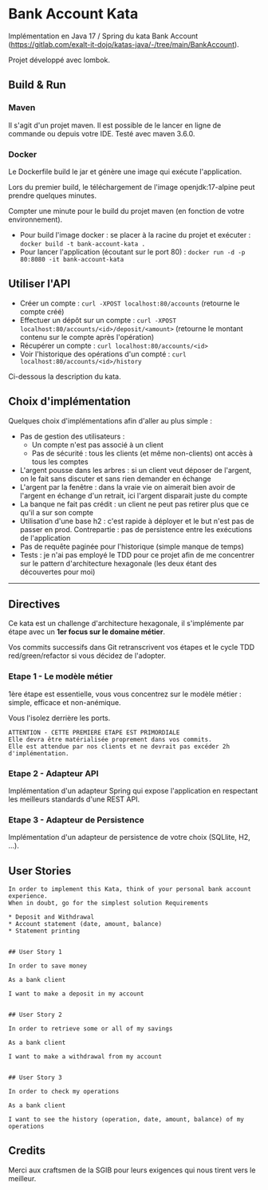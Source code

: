 # Bank Account Kata

Implémentation en Java 17 / Spring du kata Bank
Account (https://gitlab.com/exalt-it-dojo/katas-java/-/tree/main/BankAccount).

Projet développé avec lombok.

## Build & Run

### Maven

Il s'agit d'un projet maven. Il est possible de le lancer en ligne de commande ou depuis votre IDE.
Testé avec maven 3.6.0.

### Docker

Le Dockerfile build le jar et génère une image qui exécute l'application.

Lors du premier build, le téléchargement de l'image openjdk:17-alpine peut prendre quelques minutes.

Compter une minute pour le build du projet maven (en fonction de votre environnement).

- Pour build l'image docker : se placer à la racine du projet et exécuter :
  `docker build -t bank-account-kata .`
- Pour lancer l'application (écoutant sur le port 80) :
  `docker run -d -p 80:8080 -it bank-account-kata`

## Utiliser l'API

- Créer un compte :
  `curl -XPOST localhost:80/accounts` (retourne le compte créé)
- Effectuer un dépôt sur un compte : `curl -XPOST localhost:80/accounts/<id>/deposit/<amount>`
  (retourne le montant contenu sur le compte après l'opération)
- Récupérer un compte : `curl localhost:80/accounts/<id>`
- Voir l'historique des opérations d'un compté : `curl localhost:80/accounts/<id>/history`

Ci-dessous la description du kata.

## Choix d'implémentation

Quelques choix d'implémentations afin d'aller au plus simple :

- Pas de gestion des utilisateurs :
  - Un compte n'est pas associé à un client
  - Pas de sécurité : tous les clients (et même non-clients) ont accès à tous les comptes
- L'argent pousse dans les arbres : si un client veut déposer de l'argent, on le fait sans discuter et sans rien
  demander en échange
- L'argent par la fenêtre : dans la vraie vie on aimerait bien avoir de l'argent en échange d'un retrait, ici l'argent
  disparait juste du compte
- La banque ne fait pas crédit : un client ne peut pas retirer plus que ce qu'il a sur son compte
- Utilisation d'une base h2 : c'est rapide à déployer et le but n'est pas de passer en prod. Contrepartie : pas de
  persistence entre les exécutions de l'application
- Pas de requête paginée pour l'historique (simple manque de temps)
- Tests : je n'ai pas employé le TDD pour ce projet afin de me concentrer sur le pattern d'architecture hexagonale (les
  deux étant des découvertes pour moi)

--------------------------------

## Directives

Ce kata est un challenge d'architecture hexagonale, il s'implémente par étape avec un **1er focus sur le domaine
métier**.

Vos commits successifs dans Git retranscrivent vos étapes et le cycle TDD red/green/refactor si vous décidez de
l'adopter.

### Etape 1 - Le modèle métier

1ère étape est essentielle, vous vous concentrez sur le modèle métier : simple, efficace et non-anémique.

Vous l'isolez derrière les ports.

```
ATTENTION - CETTE PREMIERE ETAPE EST PRIMORDIALE
Elle devra être matérialisée proprement dans vos commits.
Elle est attendue par nos clients et ne devrait pas excéder 2h d'implémentation.
```

### Etape 2 - Adapteur API

Implémentation d'un adapteur Spring qui expose l'application en respectant les meilleurs standards d'une REST API.

### Etape 3 - Adapteur de Persistence

Implémentation d'un adapteur de persistence de votre choix (SQLlite, H2, ...).

## User Stories

```
In order to implement this Kata, think of your personal bank account experience.
When in doubt, go for the simplest solution Requirements

* Deposit and Withdrawal
* Account statement (date, amount, balance)
* Statement printing
 

## User Story 1

In order to save money

As a bank client

I want to make a deposit in my account


## User Story 2

In order to retrieve some or all of my savings

As a bank client

I want to make a withdrawal from my account


## User Story 3

In order to check my operations

As a bank client

I want to see the history (operation, date, amount, balance) of my operations
```

## Credits

Merci aux craftsmen de la SGIB pour leurs exigences qui nous tirent vers le meilleur.
